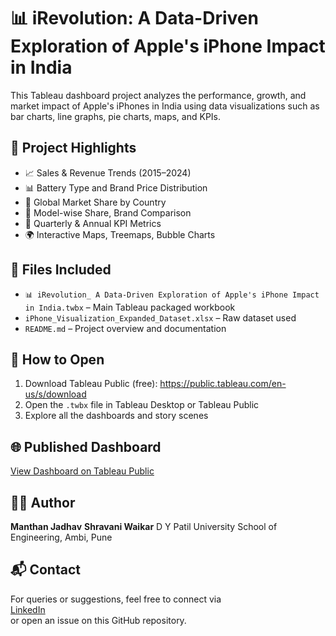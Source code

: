 # 📊 iRevolution: A Data-Driven Exploration of Apple's iPhone Impact in India

This Tableau dashboard project analyzes the performance, growth, and market impact of Apple's iPhones in India using data visualizations such as bar charts, line graphs, pie charts, maps, and KPIs.

## 📌 Project Highlights
- 📈 Sales & Revenue Trends (2015–2024)
- 📊 Battery Type and Brand Price Distribution
- 📍 Global Market Share by Country
- 🧩 Model-wise Share, Brand Comparison
- 🔄 Quarterly & Annual KPI Metrics
- 🌍 Interactive Maps, Treemaps, Bubble Charts

## 📁 Files Included
- `📊 iRevolution_ A Data-Driven Exploration of Apple's iPhone Impact in India.twbx` – Main Tableau packaged workbook
- `iPhone_Visualization_Expanded_Dataset.xlsx` – Raw dataset used
- `README.md` – Project overview and documentation

## 🚀 How to Open
1. Download Tableau Public (free): https://public.tableau.com/en-us/s/download
2. Open the `.twbx` file in Tableau Desktop or Tableau Public
3. Explore all the dashboards and story scenes

## 🌐 Published Dashboard
[View Dashboard on Tableau Public](https://public.tableau.com/views/iRevolutionAData-DrivenExplorationofApplesiPhoneImpactinIndia/Story1?:language=en-US&:sid=&:redirect=auth&:display_count=n&:origin=viz_share_link)

## 👨‍💻 Author
**Manthan Jadhav**
**Shravani Waikar**
D Y Patil University School of Engineering, Ambi, Pune

## 📬 Contact
For queries or suggestions, feel free to connect via  
[LinkedIn](https://www.linkedin.com/in/manthan-jadhav-ba5501329/)  
or open an issue on this GitHub repository.
